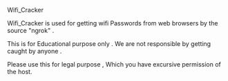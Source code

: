 Wifi_Cracker

Wifi_Cracker is used for getting wifi Passwords from web browsers by the source "ngrok" .

This is for Educational purpose only . We are not responsible by getting caught by anyone . 

Please use this for legal purpose , Which you have excursive permission of the host. 


